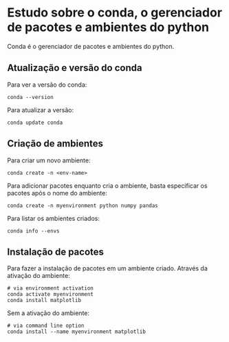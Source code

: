 # Estudo sobre o conda, o gerenciador de pacotes e ambientes do python

Conda é o gerenciador de pacotes e ambientes do python.

## Atualização e versão do conda

Para ver a versão do conda:

```
conda --version
```

Para atualizar a versão:

```
conda update conda
```

## Criação de ambientes

Para criar um novo ambiente:

```
conda create -n <env-name>
```

Para adicionar pacotes enquanto cria o ambiente, basta especificar os pacotes após o nome do ambiente:

```
conda create -n myenvironment python numpy pandas
```

Para listar os ambientes criados:

```
conda info --envs
```

## Instalação de pacotes

Para fazer a instalação de pacotes em um ambiente criado. Através da ativação do ambiente:

```
# via environment activation
conda activate myenvironment
conda install matplotlib
```

Sem a ativação do ambiente:

```
# via command line option
conda install --name myenvironment matplotlib
```
